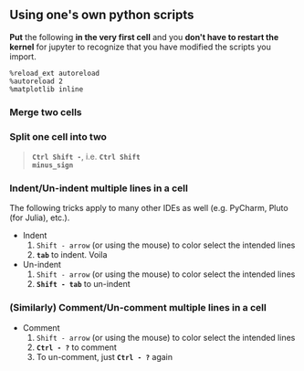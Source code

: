 
## Using one's own python scripts
<b>Put</b> the following <b>in the very first cell</b> and you <b>don't have to restart the kernel</b> for jupyter to recognize that you have modified the scripts you import.
```
%reload_ext autoreload
%autoreload 2
%matplotlib inline
```




### Merge two cells



### Split one cell into two
> <code><b>Ctrl Shift -</b></code>, i.e. <code><b>Ctrl Shift minus_sign</b></code>




### Indent/Un-indent multiple lines in a cell
The following tricks apply to many other IDEs as well (e.g. PyCharm, Pluto (for Julia), etc.).
- Indent
    01. <code>Shift - arrow</code> (or using the mouse) to color select the intended lines
    02. <code><b>tab</b></code> to indent. Voila
- Un-indent
    01. <code>Shift - arrow</code> (or using the mouse) to color select the intended lines
    02. <code><b>Shift - tab</b></code> to un-indent

### (Similarly) Comment/Un-comment multiple lines in a cell
- Comment
    01. <code>Shift - arrow</code> (or using the mouse) to color select the intended lines
    02. <code><b>Ctrl - ?</b></code> to comment
    03. To un-comment, just **`Ctrl - ?`** again





